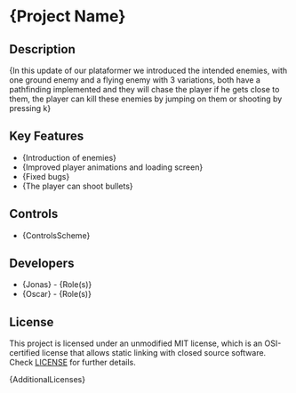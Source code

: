 # {Project Name}

## Description

{In this update of our plataformer we introduced the intended enemies, with one ground enemy and a flying enemy with 3 variations, both have a pathfinding implemented and they will chase the player if he gets close to them, the player can kill these enemies by jumping on them or shooting by pressing k}

## Key Features

 - {Introduction of enemies}
 - {Improved player animations and loading screen}
 - {Fixed bugs}
 - {The player can shoot bullets}
 
## Controls

 - {ControlsScheme}

## Developers

 - {Jonas} - {Role(s)}
 - {Oscar} - {Role(s)}
 

## License

This project is licensed under an unmodified MIT license, which is an OSI-certified license that allows static linking with closed source software. Check [LICENSE](LICENSE) for further details.

{AdditionalLicenses}
